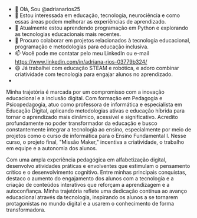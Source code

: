 - 👋 Olá, Sou @adrianarios25
- 👀 Estou interessada em educação, tecnologia, neurociência e como essas áreas podem melhorar as experiências de aprendizado.
- 🌱 Atualmente estou aprendendo programação em Python e explorando as tecnologias educacionais mais recentes.
- 💞️ Procuro colaborar em projetos relacionados à tecnologia educacional, programação e metodologias para educação inclusiva.
- 📫 Você pode me contatar pelo meu LinkedIn ou e-mail https://www.linkedin.com/in/adriana-rios-03779b324/
- 😄 Já trabalhei com educação STEAM e robótica, e adoro combinar criatividade com tecnologia para engajar alunos no aprendizado.
- 

Minha trajetória é marcada por um compromisso com a inovação educacional e a inclusão digital. Com formação em Pedagogia e Psicopedagogia, atuo como professora de informática e especialista em Educação Digital, aplicando metodologias ativas e educação híbrida para tornar o aprendizado mais dinâmico, acessível e significativo. Acredito profundamente no poder transformador da educação e busco constantemente integrar a tecnologia ao ensino, especialmente por meio de projetos como o curso de informática para o Ensino Fundamental I. Nesse curso, o projeto final, "Missão Maker," incentiva a criatividade, o trabalho em equipe e a autonomia dos alunos.

Com uma ampla experiência pedagógica em alfabetização digital, desenvolvo atividades práticas e envolventes que estimulam o pensamento crítico e o desenvolvimento cognitivo. Entre minhas principais conquistas, destaco o aumento do engajamento dos alunos com a tecnologia e a criação de conteúdos interativos que reforçam a aprendizagem e a autoconfiança. Minha trajetória reflete uma dedicação contínua ao avanço educacional através da tecnologia, inspirando os alunos a se tornarem protagonistas no mundo digital e a usarem o conhecimento de forma transformadora.
